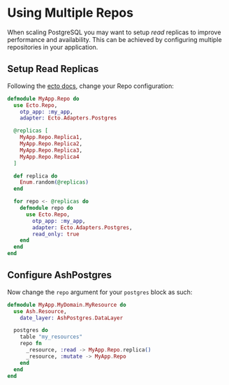 <!--
SPDX-FileCopyrightText: 2020 Zach Daniel

SPDX-License-Identifier: MIT
-->

# Using Multiple Repos

When scaling PostgreSQL you may want to setup _read_ replicas to improve
performance and availability. This can be achieved by configuring multiple
repositories in your application.

## Setup Read Replicas

Following the [ecto docs](https://hexdocs.pm/ecto/replicas-and-dynamic-repositories.html), change your Repo configuration:

```elixir
defmodule MyApp.Repo do
  use Ecto.Repo,
    otp_app: :my_app,
    adapter: Ecto.Adapters.Postgres

  @replicas [
    MyApp.Repo.Replica1,
    MyApp.Repo.Replica2,
    MyApp.Repo.Replica3,
    MyApp.Repo.Replica4
  ]

  def replica do
    Enum.random(@replicas)
  end

  for repo <- @replicas do
    defmodule repo do
      use Ecto.Repo,
        otp_app: :my_app,
        adapter: Ecto.Adapters.Postgres,
        read_only: true
    end
  end
end
```

## Configure AshPostgres

Now change the `repo` argument for your `postgres` block as such:

```elixir
defmodule MyApp.MyDomain.MyResource do
  use Ash.Resource,
    date_layer: AshPostgres.DataLayer

  postgres do
    table "my_resources"
    repo fn
      _resource, :read -> MyApp.Repo.replica()
      _resource, :mutate -> MyApp.Repo
    end
  end
end
```
